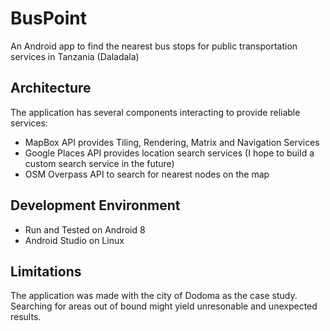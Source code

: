 # BusPoint
An Android app to find the nearest bus stops for public transportation services in Tanzania (Daladala)

## Architecture
The application has several components interacting to provide reliable services:
- MapBox API provides Tiling, Rendering, Matrix and Navigation Services
- Google Places API provides location search services (I hope to build a custom search service in the future)
- OSM Overpass API to search for nearest nodes on the map

## Development Environment
- Run and Tested on Android 8
- Android Studio on Linux

## Limitations
The application was made with the city of Dodoma as the case study. Searching for areas out of bound might yield unresonable and unexpected results.

